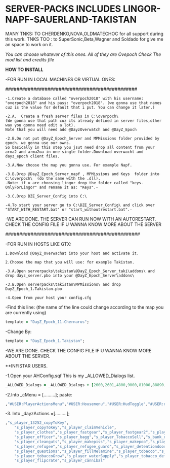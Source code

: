 # SERVER-PACKS INCLUDES LINGOR-NAPF-SAUERLAND-TAKISTAN

MANY TNKS: TO CHERDENKO,NOVA,OLDMATECHOC for all support during this work. 
TNKS TOO : to SuperSonic,Beta,Wagner and Soldado for give me an space to work on it.

*You can choose whatever of this ones.*
*All of they are Ovepoch*
*Check The mod list and credits file*

**HOW TO INSTALL**

-FOR RUN IN LOCAL MACHINES OR VIRTUAL ONES:

###############################################
```
-1.Create a database called "overpoch2018" with his username: "overpoch2018" and his pass: "overpoch2018". (we gonna use that names cuz is the value for default that i put. You can change it later.)
```

```
-2.A.  Create a fresh server files in C:\overpoch\  
(We gonna use that path cuz its already defined in server files,other way you gonna need edit a lot).
Note that you will need add @DayzOverwatch and @DayZ_Epoch
```
```
-2.B.Do not put @DayZ_Epoch_Server and MPMissions folder provided by epoch. we gonna use our owns.
So basically in this step you jsut need drop all content from your arma2 and arma2oa in one single folder.Download overwacht and dayz_epoch client files.
```

```
-3.A.Now choose the map you gonna use. For example Napf.
```

```
-3.B.Drop @DayZ_Epoch_Server_napf , MPMissions and Keys  folder into C:\overpoch\  (do the same with the .dll).
-Note: if u are choosing lingor drop the folder called "keys-OnlyForLingor" and rename it as: "Keys".-
```

```
-3.C.Drop DZE_Server_Config into C:\
```

```
-4.To start your server go to C:\DZE_Server_Config\ and click over "START_WITH_RESTART.bat" or "start_withoutrestart.bat".-
```

-WE ARE DONE. THE SERVER CAN RUN NOW WITH AN AUTORESTART. CHECK THE CONFIG FILE IF U WANNA KNOW MORE ABOUT THE SERVER

################################################


-FOR RUN IN HOSTS LIKE GTX:
```
1.Download @DayZ_Overwachat into your host and activate it.
```

```
2.Choose the map that you will use: for example Takistan.
```

```
-3.A.Open serverpacks\takistan\@DayZ_Epoch_Server_taki\addons\ and drop dayz_server.pbo into your @DayZ_Epoch_Server\addons\
```

```
-3.B.Open serverpacks\takistan\MPMissions\ and drop DayZ_Epoch_1.Takistan.pbo
```

```
-4.Open from your host your config.cfg 
```
-Find this line: (the name of the line could change according to the map you are currently using) 
```ruby
template = "DayZ_Epoch_11.Chernarus";
```
-Change By:
```ruby
template = "DayZ_Epoch_1.Takistan";
```

-WE ARE DONE. CHECK THE CONFIG FILE IF U WANNA KNOW MORE ABOUT THE SERVER.



**INFISTAR USERS.

-1.Open your AHConfig.sqf
This is my _ALLOWED_Dialogs list.

```ruby
_ALLOWED_Dialogs = _ALLOWED_Dialogs + [2600,2601,4800,9000,81000,88890,20001,20002,20003,20004,20005,20006,55510,55511,55514,55515,55516,55517,55518,55519,555120,118338,118339,571113]; // adding some others from community addons
```

-2.Into _cMenu = [.........];   paste:

```ruby
,"#USER:PlayerActionsMenu","#USER:Housemenu","#USER:HudToggle","#USER:deploy","#USER:GrassToggle","#USER:SETVIEW","#USER:sounds","#USER:color","#USER:write","#USER:dance","#USER:deployweapons","#USER:Server","#USER:players","#USER:MY","#USER:adminevents","#USER:admmenu","#USER:surveillance","#USER:STATICS","#USER:USEFUL","#USER:ACTIONS","#USER:workshopMenu","#USER:xmastree","#USER:questions"
```

-3. Into _dayzActions =[.........];

```ruby
,"s_player_13252_copyToKey",
	"s_player_copyToKey","s_player_claimVehicle",
	"s_player_clothes","s_player_fastgear","s_player_fastgear2","s_player_refugeedoor","s_player_cctv","s_player_camerasys",
    "s_player_officer","s_player_bagg","s_player_TobaccoSell","s_bank_dialog1","s_player_isgambling2","s_player_zhide2",
    "s_player_cleanguts","s_player_makepiss","s_player_makepoo","s_player_box","s_player_behero","s_player_bebandit","s_player_managework","s_player_xmastree","s_player_xmas",
	"s_player_refugee","s_player_refugee_guard","s_player_detentiondoor","s_player_get_key","s_player_sisterdoor","s_player_baker","s_player_sisterdoor2",
	"s_player_questions","s_player_fillMelamine","s_player_tobacco","s_player_animals_actions","s_player_Sowtobacco",
	"s_player_tobaccoGrow","s_player_waterSupply","s_player_tobacco_def","s_player_tobacco_mer","s_player_opencrate","s_player_openViruscrate","s_player_radioON",
	"s_player_flipcrate","s_player_cannibal"
```
